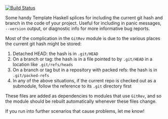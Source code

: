 [![Build Status](https://travis-ci.org/acfoltzer/gitrev.svg?branch=master)](https://travis-ci.org/acfoltzer/gitrev)

Some handy Template Haskell splices for including the current git hash
and branch in the code of your project. Useful for including in panic
messages, `--version` output, or diagnostic info for more informative
bug reports.

Most of the complication in the `GitRev` module is due to the various
places the current git hash might be stored:

1. Detached HEAD: the hash is in `.git/HEAD`
2. On a branch or tag: the hash is in a file pointed to by `.git/HEAD`
in a location like `.git/refs/heads`
3. On a branch or tag but in a repository with packed refs: the hash
is in `.git/packed-refs`
4. In any of the above situations, if the current repo is checked out
as a submodule, follow the reference to its `.git` directory first

These files are added as dependencies to modules that use `GitRev`, and
so the module should be rebuilt automatically whenever these files
change.

If you run into further scenarios that cause problems, let me know!
